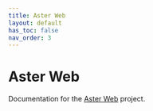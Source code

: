 ```yaml
---
title: Aster Web
layout: default
has_toc: false
nav_order: 3
---
```


# Aster Web
Documentation for the [Aster Web](https://github.com/Jachdich/aster-web) project.

